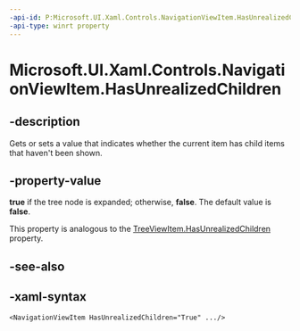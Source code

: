 ```yaml
---
-api-id: P:Microsoft.UI.Xaml.Controls.NavigationViewItem.HasUnrealizedChildren
-api-type: winrt property
---
```


# Microsoft.UI.Xaml.Controls.NavigationViewItem.HasUnrealizedChildren

<!--
public bool HasUnrealizedChildren { get; set; }
-->

## -description

Gets or sets a value that indicates whether the current item has child items that haven't been shown.

## -property-value

**true** if the tree node is expanded; otherwise, **false**. The default value is **false**.

This property is analogous to the [TreeViewItem.HasUnrealizedChildren](/windows/winui/api/microsoft.UI.Xaml.Controls.TreeViewItem.HasUnrealizedChildren) property.

## -see-also

## -xaml-syntax

```xaml
<NavigationViewItem HasUnrealizedChildren="True" .../>

```
